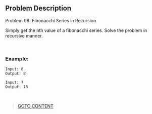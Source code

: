 ## Problem Description ##

Problem 08: Fibonacchi Series in Recursion

Simply get the nth value of a fibonacchi series. Solve the problem in recursive manner.

<br>
<h3> Example: </h3>

```
Input: 6
Output: 8

```

```
Input: 7
Output: 13

```

<br>

> <a href="https://github.com/Sazzad-Saju/Problem-Solving-For-Interviews/blob/master/README.md">GOTO CONTENT</a>
